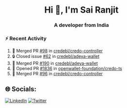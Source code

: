 <h1 align="center">Hi 👋, I'm Sai Ranjit</h1>
<h3 align="center">A developer from India</h3>

### :zap: Recent Activity

<!--START_SECTION:activity-->
1. 🎉 Merged PR [#98](https://github.com/credebl/credo-controller/pull/98) in [credebl/credo-controller](https://github.com/credebl/credo-controller)
2. 🔒 Closed issue [#62](https://github.com/credebl/adeya-wallet/issues/62) in [credebl/adeya-wallet](https://github.com/credebl/adeya-wallet)
3. 🎉 Merged PR [#190](https://github.com/credebl/adeya-wallet/pull/190) in [credebl/adeya-wallet](https://github.com/credebl/adeya-wallet)
4. 💪 Opened PR [#1836](https://github.com/openwallet-foundation/credo-ts/pull/1836) in [openwallet-foundation/credo-ts](https://github.com/openwallet-foundation/credo-ts)
5. 🎉 Merged PR [#96](https://github.com/credebl/credo-controller/pull/96) in [credebl/credo-controller](https://github.com/credebl/credo-controller)
<!--END_SECTION:activity-->

## 🌐 Socials:
[![LinkedIn](https://img.shields.io/badge/LinkedIn-%230077B5.svg?logo=linkedin&logoColor=white)](https://linkedin.com/in/sairanjit) [![Twitter](https://img.shields.io/badge/Twitter-%231DA1F2.svg?logo=Twitter&logoColor=white)](https://twitter.com/sairanjit_) 
